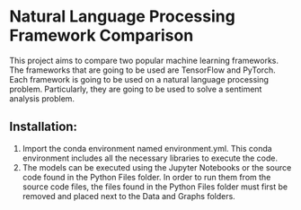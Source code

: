 # Natural Language Processing Framework Comparison

This project aims to compare two popular machine learning frameworks. The frameworks that are going to be used are TensorFlow and PyTorch. Each framework is going to be used on a natural language processing problem. Particularly, they are going to be used to solve a sentiment analysis problem. 

## Installation:
1. Import the conda environment named environment.yml. This conda environment includes all the necessary libraries to execute the code.
2. The models can be executed using the Jupyter Notebooks or the source code found in the Python Files folder. In order to run them from the source code files, the files found in the Python Files folder must first be removed and placed next to the Data and Graphs folders.
